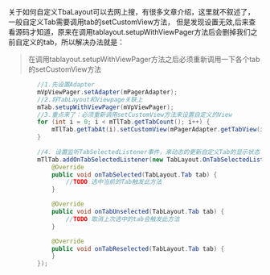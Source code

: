 关于如何自定义TbaLayout可以去网上搜，有很多文章介绍，这里就不叙述了，一般自定义Tab需要调用tab的setCustomView方法，
但是发现设置无效,后来查看源码才知道，原来在调用tablayout.setupWithViewPager方法后会删掉我们之前自定义的tab，所以解决办法就是：
> 在调用tablayout.setupWithViewPager方法之后必须重新调用一下各个tab的setCustomView方法

~~~ java
		//1.先设置Adapter
		mVpViewPager.setAdapter(mPagerAdapter);
		//2.将TabLayout和Viewpage关联上
        mTab.setupWithViewPager(mVpViewPager);
		//3.重点来了：必须重新调用setCustomView方法来设置自定义的View
        for (int i = 0; i < mTlTab.getTabCount(); i++) {
            mTlTab.getTabAt(i).setCustomView(mPagerAdapter.getTabView(i));
        }
		
		//4. 设置监听TabSelectedListener事件，来动态的更新自定义Tab的显示状态
		mTlTab.addOnTabSelectedListener(new TabLayout.OnTabSelectedListener() {
            @Override
            public void onTabSelected(TabLayout.Tab tab) {
				//TODO 选中当前的Tab触发此方法
            }

            @Override
            public void onTabUnselected(TabLayout.Tab tab) {
				//TODO 取消上次选中的tab会触发此方法
            }

            @Override
            public void onTabReselected(TabLayout.Tab tab) {
            }
        });
~~~